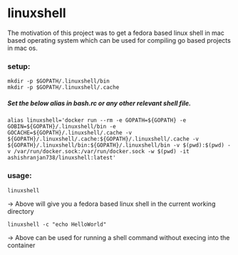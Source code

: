 # linuxshell
The motivation of this project was to get a fedora based linux shell in mac based operating system which can be used for compiling go based projects in mac os.

### setup:
```
mkdir -p $GOPATH/.linuxshell/bin
mkdir -p $GOPATH/.linuxshell/.cache
```

##### Set the below alias in bash.rc or any other relevant shell file.
```
alias linuxshell='docker run --rm -e GOPATH=${GOPATH} -e GOBIN=${GOPATH}/.linuxshell/bin -e GOCACHE=${GOPATH}/.linuxshell/.cache -v ${GOPATH}/.linuxshell/.cache:${GOPATH}/.linuxshell/.cache -v ${GOPATH}/.linuxshell/bin:${GOPATH}/.linuxshell/bin -v $(pwd):$(pwd) -v /var/run/docker.sock:/var/run/docker.sock -w $(pwd) -it ashishranjan738/linuxshell:latest'
```

### usage:
```
linuxshell
```
 -> Above will give you a fedora based linux shell in the current working directory

```
linuxshell -c "echo HelloWorld"
```
-> Above can be used for running a shell command without execing into the container